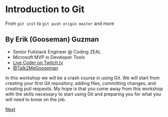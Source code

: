 # Introduction to Git

From `git init` to `git push origin master` and more


## By Erik (Gooseman) Guzman

- Senior Fullstack Engineer @ Coding ZEAL
- Microsoft MVP in Developer Tools
- [Live Coder on Twitch.tv](https://twitch.tv/talk2megooseman)
- [@Talk2MeGooseman](https://twitter.com/talk2megooseman)

In this workshop we will be a crash course in using Git. We will start from creating your first Git repository, adding files, committing changes, and creating pull requests. My hope is that you come away from this workshop with the skills necessary to start using Git and preparing you for what you will need to know on the job.

[Next](version-control.md)
